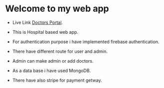 # Welcome to my web app 
- Live Link
[Doctors Portal](https://doctors-authentication.web.app).

- This is Hospital based web app.
- For authentication purpose i have implemented firebase authentication.
- There have different route for user and admin.
- Admin can make admin or add doctors.
- As a data base i have used MongoDB.
- There have also stripe for payment getway.

 